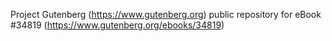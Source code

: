 Project Gutenberg (https://www.gutenberg.org) public repository for eBook #34819 (https://www.gutenberg.org/ebooks/34819)
